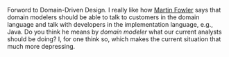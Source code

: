 Forword to Domain-Driven Design.  I really like how
[Martin Fowler](MartinFowler.html) says that domain modelers should
be able to talk to customers in the domain language and talk with developers in
the implementation language, e.g., Java.  Do you think he means by
_domain modeler_ what our current analysts should be doing?  I, for one think so,
which makes the current situation that much more depressing.
